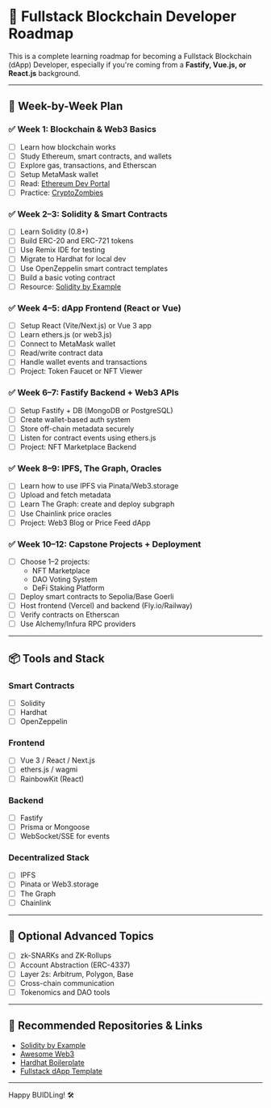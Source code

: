 # 🚀 Fullstack Blockchain Developer Roadmap

This is a complete learning roadmap for becoming a Fullstack Blockchain (dApp) Developer, especially if you're coming from a **Fastify, Vue.js, or React.js** background.

---

## 📅 Week-by-Week Plan

### ✅ Week 1: Blockchain & Web3 Basics
- [ ] Learn how blockchain works
- [ ] Study Ethereum, smart contracts, and wallets
- [ ] Explore gas, transactions, and Etherscan
- [ ] Setup MetaMask wallet
- [ ] Read: [Ethereum Dev Portal](https://ethereum.org/en/developers/)
- [ ] Practice: [CryptoZombies](https://cryptozombies.io/)

### ✅ Week 2–3: Solidity & Smart Contracts
- [ ] Learn Solidity (0.8+)
- [ ] Build ERC-20 and ERC-721 tokens
- [ ] Use Remix IDE for testing
- [ ] Migrate to Hardhat for local dev
- [ ] Use OpenZeppelin smart contract templates
- [ ] Build a basic voting contract
- [ ] Resource: [Solidity by Example](https://solidity-by-example.org/)

### ✅ Week 4–5: dApp Frontend (React or Vue)
- [ ] Setup React (Vite/Next.js) or Vue 3 app
- [ ] Learn ethers.js (or web3.js)
- [ ] Connect to MetaMask wallet
- [ ] Read/write contract data
- [ ] Handle wallet events and transactions
- [ ] Project: Token Faucet or NFT Viewer

### ✅ Week 6–7: Fastify Backend + Web3 APIs
- [ ] Setup Fastify + DB (MongoDB or PostgreSQL)
- [ ] Create wallet-based auth system
- [ ] Store off-chain metadata securely
- [ ] Listen for contract events using ethers.js
- [ ] Project: NFT Marketplace Backend

### ✅ Week 8–9: IPFS, The Graph, Oracles
- [ ] Learn how to use IPFS via Pinata/Web3.storage
- [ ] Upload and fetch metadata
- [ ] Learn The Graph: create and deploy subgraph
- [ ] Use Chainlink price oracles
- [ ] Project: Web3 Blog or Price Feed dApp

### ✅ Week 10–12: Capstone Projects + Deployment
- [ ] Choose 1–2 projects:
  - NFT Marketplace
  - DAO Voting System
  - DeFi Staking Platform
- [ ] Deploy smart contracts to Sepolia/Base Goerli
- [ ] Host frontend (Vercel) and backend (Fly.io/Railway)
- [ ] Verify contracts on Etherscan
- [ ] Use Alchemy/Infura RPC providers

---

## 📦 Tools and Stack

### Smart Contracts
- [ ] Solidity
- [ ] Hardhat
- [ ] OpenZeppelin

### Frontend
- [ ] Vue 3 / React / Next.js
- [ ] ethers.js / wagmi
- [ ] RainbowKit (React)

### Backend
- [ ] Fastify
- [ ] Prisma or Mongoose
- [ ] WebSocket/SSE for events

### Decentralized Stack
- [ ] IPFS
- [ ] Pinata or Web3.storage
- [ ] The Graph
- [ ] Chainlink

---

## 🧠 Optional Advanced Topics
- [ ] zk-SNARKs and ZK-Rollups
- [ ] Account Abstraction (ERC-4337)
- [ ] Layer 2s: Arbitrum, Polygon, Base
- [ ] Cross-chain communication
- [ ] Tokenomics and DAO tools

---

## 📘 Recommended Repositories & Links
- [Solidity by Example](https://github.com/raineorshine/solidity-by-example)
- [Awesome Web3](https://github.com/ChainSafe/awesome-web3)
- [Hardhat Boilerplate](https://github.com/nomiclabs/hardhat-boilerplate)
- [Fullstack dApp Template](https://github.com/PatrickAlphaC/full-stack-solidity-tutorial-py)

---

Happy BUIDLing! 🛠️
